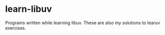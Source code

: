 # learn-libuv
Programs written while learning libuv.
These are also my solutions to learuv exercises.

